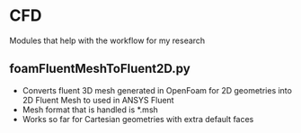 # CFD
Modules that help with the workflow for my research

## foamFluentMeshToFluent2D.py

- Converts fluent 3D mesh generated in OpenFoam for 2D geometries into 2D Fluent Mesh to used in ANSYS Fluent
- Mesh format that is handled is *.msh
- Works so far for Cartesian geometries with extra default faces
